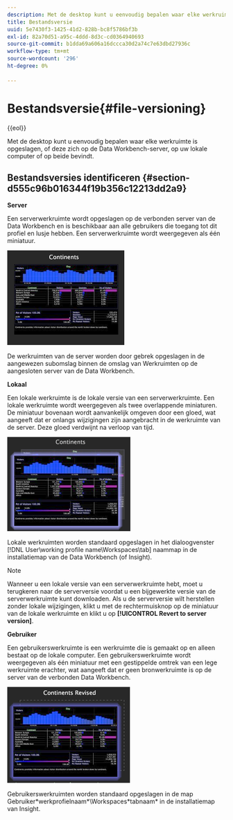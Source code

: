 ```yaml
---
description: Met de desktop kunt u eenvoudig bepalen waar elke werkruimte is opgeslagen, of deze zich op de Data Workbench-server, op uw lokale computer of op beide bevindt.
title: Bestandsversie
uuid: 5e7430f3-1425-41d2-828b-bc8f5786bf3b
exl-id: 82a70d51-a95c-4ddd-8d3c-cd0364940693
source-git-commit: b1dda69a606a16dccca30d2a74c7e63dbd27936c
workflow-type: tm+mt
source-wordcount: '296'
ht-degree: 0%

---
```


# Bestandsversie{#file-versioning}

{{eol}}

Met de desktop kunt u eenvoudig bepalen waar elke werkruimte is opgeslagen, of deze zich op de Data Workbench-server, op uw lokale computer of op beide bevindt.

## Bestandsversies identificeren {#section-d555c96b016344f19b356c12213dd2a9}

**Server**

Een serverwerkruimte wordt opgeslagen op de verbonden server van de Data Workbench en is beschikbaar aan alle gebruikers die toegang tot dit profiel en lusje hebben. Een serverwerkruimte wordt weergegeven als één miniatuur.

![](assets/wsp_thumb_server.png)

De werkruimten van de server worden door gebrek opgeslagen in de aangewezen subomslag binnen de omslag van Werkruimten op de aangesloten server van de Data Workbench.

**Lokaal**

Een lokale werkruimte is de lokale versie van een serverwerkruimte. Een lokale werkruimte wordt weergegeven als twee overlappende miniaturen. De miniatuur bovenaan wordt aanvankelijk omgeven door een gloed, wat aangeeft dat er onlangs wijzigingen zijn aangebracht in de werkruimte van de server. Deze gloed verdwijnt na verloop van tijd.

![](assets/wsp_thumb_local.png)

Lokale werkruimten worden standaard opgeslagen in het dialoogvenster [!DNL User\working profile name\Workspaces\tab] naammap in de installatiemap van de Data Workbench (of Insight).

>[!NOTE]
>
>Wanneer u een lokale versie van een serverwerkruimte hebt, moet u terugkeren naar de serverversie voordat u een bijgewerkte versie van de serverwerkruimte kunt downloaden. Als u de serverversie wilt herstellen zonder lokale wijzigingen, klikt u met de rechtermuisknop op de miniatuur van de lokale werkruimte en klikt u op **[!UICONTROL Revert to server version]**.

**Gebruiker**

Een gebruikerswerkruimte is een werkruimte die is gemaakt op en alleen bestaat op de lokale computer. Een gebruikerswerkruimte wordt weergegeven als één miniatuur met een gestippelde omtrek van een lege werkruimte erachter, wat aangeeft dat er geen bronwerkruimte is op de server van de verbonden Data Workbench.

![](assets/wsp_thumb_user.png)

Gebruikerswerkruimten worden standaard opgeslagen in de map Gebruiker\*werkprofielnaam*\Workspaces\*tabnaam* in de installatiemap van Insight.
